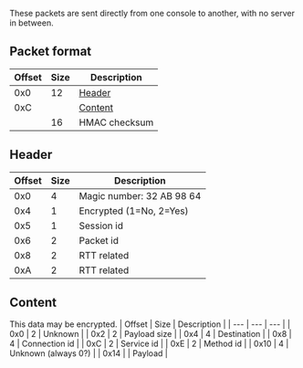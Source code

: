 These packets are sent directly from one console to another, with no server in between.

## Packet format
| Offset | Size | Description |
| --- | --- | --- |
| 0x0 | 12 | [Header](#header) |
| 0xC | | [Content](#content) |
| | 16 | HMAC checksum |

## Header
| Offset | Size | Description |
| --- | --- | --- |
| 0x0 | 4 | Magic number: 32 AB 98 64 |
| 0x4 | 1 | Encrypted (1=No, 2=Yes) |
| 0x5 | 1 | Session id |
| 0x6 | 2 | Packet id |
| 0x8 | 2 | RTT related |
| 0xA | 2 | RTT related |

## Content
This data may be encrypted.
| Offset | Size | Description |
| --- | --- | --- |
| 0x0 | 2 | Unknown |
| 0x2 | 2 | Payload size |
| 0x4 | 4 | Destination |
| 0x8 | 4 | Connection id |
| 0xC | 2 | Service id |
| 0xE | 2 | Method id |
| 0x10 | 4 | Unknown (always 0?) |
| 0x14 | | Payload |
